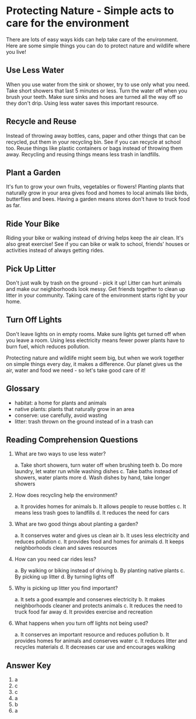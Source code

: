 # Protecting Nature - Simple acts to care for the environment

There are lots of easy ways kids can help take care of the environment. Here are some simple things you can do to protect nature and wildlife where you live!

## Use Less Water

When you use water from the sink or shower, try to use only what you need. Take short showers that last 5 minutes or less. Turn the water off when you brush your teeth. Make sure sinks and hoses are turned all the way off so they don't drip. Using less water saves this important resource.

## Recycle and Reuse

Instead of throwing away bottles, cans, paper and other things that can be recycled, put them in your recycling bin. See if you can recycle at school too. Reuse things like plastic containers or bags instead of throwing them away. Recycling and reusing things means less trash in landfills.

## Plant a Garden

It's fun to grow your own fruits, vegetables or flowers! Planting plants that naturally grow in your area gives food and homes to local animals like birds, butterflies and bees. Having a garden means stores don't have to truck food as far.

## Ride Your Bike

Riding your bike or walking instead of driving helps keep the air clean. It's also great exercise! See if you can bike or walk to school, friends' houses or activities instead of always getting rides.

## Pick Up Litter

Don't just walk by trash on the ground - pick it up! Litter can hurt animals and make our neighborhoods look messy. Get friends together to clean up litter in your community. Taking care of the environment starts right by your home.

## Turn Off Lights

Don't leave lights on in empty rooms. Make sure lights get turned off when you leave a room. Using less electricity means fewer power plants have to burn fuel, which reduces pollution.

Protecting nature and wildlife might seem big, but when we work together on simple things every day, it makes a difference. Our planet gives us the air, water and food we need - so let's take good care of it!

## Glossary

- habitat: a home for plants and animals
- native plants: plants that naturally grow in an area
- conserve: use carefully, avoid wasting
- litter: trash thrown on the ground instead of in a trash can

## Reading Comprehension Questions

1. What are two ways to use less water?

   a. Take short showers, turn water off when brushing teeth
   b. Do more laundry, let water run while washing dishes
   c. Take baths instead of showers, water plants more
   d. Wash dishes by hand, take longer showers

2. How does recycling help the environment?

   a. It provides homes for animals
   b. It allows people to reuse bottles
   c. It means less trash goes to landfills
   d. It reduces the need for cars

3. What are two good things about planting a garden?

   a. It conserves water and gives us clean air
   b. It uses less electricity and reduces pollution
   c. It provides food and homes for animals
   d. It keeps neighborhoods clean and saves resources

4. How can you need car rides less?

   a. By walking or biking instead of driving
   b. By planting native plants
   c. By picking up litter
   d. By turning lights off

5. Why is picking up litter you find important?

   a. It sets a good example and conserves electricity
   b. It makes neighborhoods cleaner and protects animals
   c. It reduces the need to truck food far away
   d. It provides exercise and recreation

6. What happens when you turn off lights not being used?

   a. It conserves an important resource and reduces pollution
   b. It provides homes for animals and conserves water
   c. It reduces litter and recycles materials
   d. It decreases car use and encourages walking

## Answer Key

1. a
2. c
3. c
4. a
5. b
6. a
